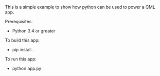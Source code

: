 This is a simple example to show how python can be used to power a QML app. 

Prerequisites:
 - Python 3.4 or greater

To build this app:
 - pip install .

To run this app:
 - python app.py